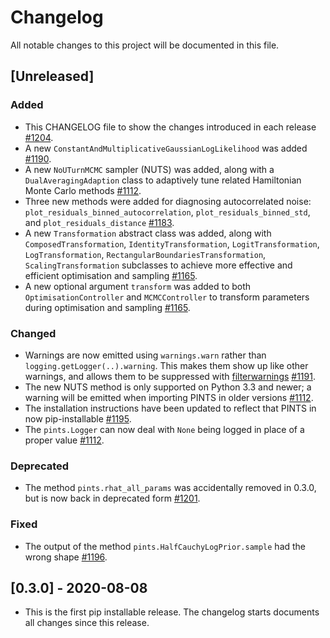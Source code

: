 # Changelog

All notable changes to this project will be documented in this file.

## [Unreleased]

### Added
- This CHANGELOG file to show the changes introduced in each release [#1204](https://github.com/pints-team/pints/pull/1204).
- A new `ConstantAndMultiplicativeGaussianLogLikelihood` was added [#1190](https://github.com/pints-team/pints/pull/1190).
- A new `NoUTurnMCMC` sampler (NUTS) was added, along with a `DualAveragingAdaption` class to adaptively tune related Hamiltonian Monte Carlo methods [#1112](https://github.com/pints-team/pints/pull/1112).
- Three new methods were added for diagnosing autocorrelated noise: `plot_residuals_binned_autocorrelation`, `plot_residuals_binned_std`, and `plot_residuals_distance` [#1183](https://github.com/pints-team/pints/pull/1183).
- A new `Transformation` abstract class was added, along with `ComposedTransformation`, `IdentityTransformation`, `LogitTransformation`, `LogTransformation`, `RectangularBoundariesTransformation`, `ScalingTransformation` subclasses to achieve more effective and efficient optimisation and sampling [#1165](https://github.com/pints-team/pints/pull/1165).
- A new optional argument `transform` was added to both `OptimisationController` and `MCMCController` to transform parameters during optimisation and sampling [#1165](https://github.com/pints-team/pints/pull/1165).
### Changed
- Warnings are now emitted using `warnings.warn` rather than `logging.getLogger(..).warning`. This makes them show up like other warnings, and allows them to be suppressed with [filterwarnings](https://docs.python.org/3/library/warnings.html#warnings.filterwarnings) [#1191](https://github.com/pints-team/pints/pull/1191).
- The new NUTS method is only supported on Python 3.3 and newer; a warning will be emitted when importing PINTS in older versions [#1112](https://github.com/pints-team/pints/pull/1112).
- The installation instructions have been updated to reflect that PINTS in now pip-installable [#1195](https://github.com/pints-team/pints/pull/1195).
- The `pints.Logger` can now deal with `None` being logged in place of a proper value [#1112](https://github.com/pints-team/pints/pull/1112).
### Deprecated
- The method `pints.rhat_all_params` was accidentally removed in 0.3.0, but is now back in deprecated form [#1201](https://github.com/pints-team/pints/pull/1201).
### Fixed
- The output of the method `pints.HalfCauchyLogPrior.sample` had the wrong shape [#1196](https://github.com/pints-team/pints/pull/1196).


## [0.3.0] - 2020-08-08
- This is the first pip installable release. The changelog starts documents all changes since this release.


